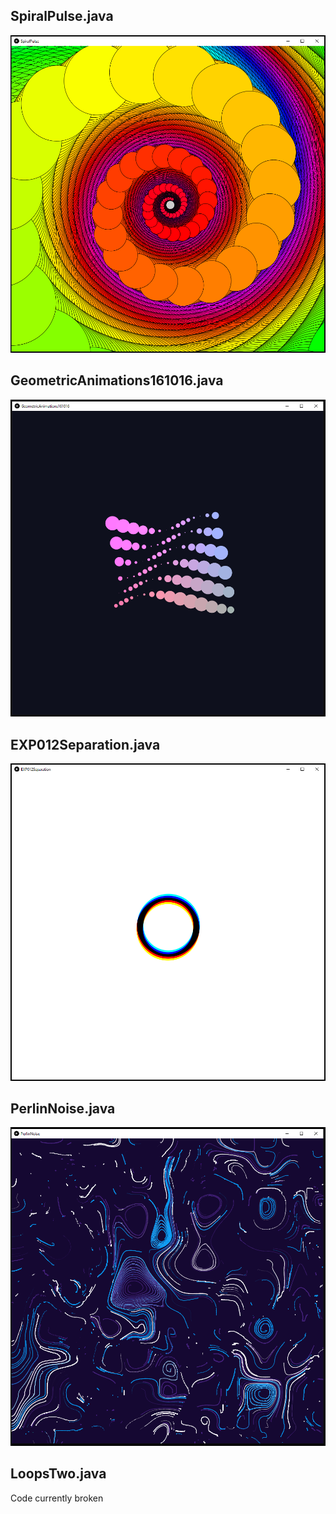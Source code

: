 ## SpiralPulse.java
![SpiralPulse screenshot](https://github.com/digitaldisarray/OpenProcessingInJava/blob/master/Screenshots/SpiralPulse.png?raw=true)

## GeometricAnimations161016.java
![GeometricAnimations161016 screenshot](https://github.com/digitaldisarray/OpenProcessingInJava/blob/master/Screenshots/GeometricAnimations161016.png?raw=true)

## EXP012Separation.java
![EXP012Separation screenshot](https://github.com/digitaldisarray/OpenProcessingInJava/blob/master/Screenshots/EXP012Separation.png?raw=true)

## PerlinNoise.java
![PerlinNoise screenshot](https://github.com/digitaldisarray/OpenProcessingInJava/blob/master/Screenshots/PerlinNoise.png?raw=true)

## LoopsTwo.java
Code currently broken